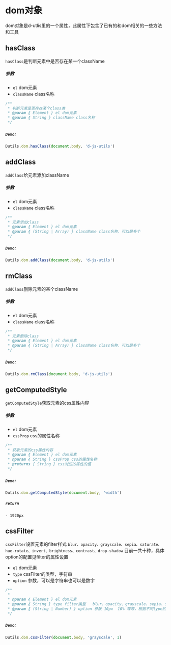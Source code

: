 # dom对象
dom对象是d-utlis里的一个属性，此属性下包含了已有的和dom相关的一些方法和工具

## hasClass
`hasClass`是判断元素中是否存在某一个className
##### 参数
  - `el` dom元素
  - `className` class名称
```js
/**
 * 判断元素是否存在某个class类
 * @param { Element } el dom元素
 * @param { String } className class名称
 */
```
##### `Demo`:
```js
Dutils.dom.hasClass(document.body, 'd-js-utils')
```

## addClass
`addClass`给元素添加className
##### 参数
  - `el` dom元素
  - `className` class名称
```js
/**
 * 元素添加class
 * @param { Element } el dom元素
 * @param { (String | Array) } className class名称，可以是多个
 */
```
##### `Demo`:
```js
Dutils.dom.addClass(document.body, 'd-js-utils')
```

## rmClass
`addClass`删除元素的某个className
##### 参数
  - `el` dom元素
  - `className` class名称
```js
/**
 * 元素删除class
 * @param { Element } el dom元素
 * @param { (String | Array) } className class名称，可以是多个
 */
```
##### `Demo`:
```js
Dutils.dom.rmClass(document.body, 'd-js-utils')
```

## getComputedStyle
`getComputedStyle`获取元素的css属性内容
##### 参数
  - `el` dom元素
  - `cssProp` css的属性名称
```js
/**
 * 获取元素的css属性内容
 * @param { Element } el dom元素
 * @param { String } cssProp css的属性名称
 * @returns { String } css对应的属性的值
 */
```
##### `Demo`:
```js
Dutils.dom.getComputedStyle(document.body, 'width')
```
##### `return`
    - 1920px

## cssFilter
`cssFilter`设置元素的filter样式
`blur、opacity、grayscale、sepia、saturate、hue-rotate、invert、brightness、contrast、drop-shadow` 目前一共十种，具体option的配置见filter的属性设置
  - `el` dom元素
  - `type` cssFilter的类型，字符串
  - `option` 参数，可以是字符串也可以是数字
```js
/**
 * 
 * @param { Element } el dom元素
 * @param { String } type filter类型   blur、opacity、grayscale、sepia、saturate、hue-rotate、invert、brightness、contrast、drop-shadow
 * @param { (String | Number) } option 参数 10px  10% 等等，根据不同type的类型设定不同的参数配置
 */
```
##### `Demo`:
```js
Dutils.dom.cssFilter(document.body, 'grayscale', 1)
```